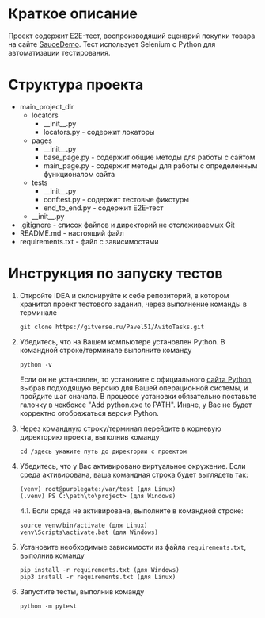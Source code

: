 # Краткое описание

Проект содержит E2E-тест, воспроизводящий сценарий покупки товара на сайте [SauceDemo](https://www.saucedemo.com/). Тест
использует Selenium с Python для автоматизации тестирования.

# Структура проекта

- main_project_dir
    - locators
        - \_\_init__.py
        - locators.py - содержит локаторы
    - pages
        - \_\_init__.py
        - base_page.py - содержит общие методы для работы с сайтом 
        - main_page.py - содержит методы для работы с определенным функционалом сайта
    - tests
      - \_\_init__.py
      - conftest.py - содержит тестовые фикстуры
      - end_to_end.py - содержит E2E-тест
    - \_\_init__.py
- .gitignore - список файлов и директорий не отслеживаемых Git
- README.md - настоящий файл
- requirements.txt - файл с зависимостями

# Инструкция по запуску тестов

1. Откройте IDEA и склонируйте к себе репозиторий, в котором хранится проект тестового задания, через выполнение команды в терминале
    ```
    git clone https://gitverse.ru/Pavel51/AvitoTasks.git
    ```

2. Убедитесь, что на Вашем компьютере установлен Python. В командной строке/терминале выполните команду
    ```
    python -v
    ```  
    Если он не установлен, то установите с официального [сайта Python](https://www.python.org/downloads/), выбрав подходящую версию для Вашей операционной системы, и пройдите шаг сначала.  В процессе установки обязательно поставьте галочку в чекбоксе "Add python.exe to PATH". Иначе, у Вас не будет корректно отображаться версия Python.


3. Через командную строку/терминал перейдите в корневую директорию проекта, выполнив команду
   ```
   cd /здесь укажите путь до директории с проектом
   ```

4. Убедитесь, что у Вас активировано виртуальное окружение. Если среда активирована, ваша командная строка будет выглядеть так:
   ```
   (venv) root@purplegate:/var/test (для Linux)
   (.venv) PS C:\path\to\project> (для Windows)
   ```
   4.1. Если среда не активирована, выполните в командной строке:
   
   ```
   source venv/bin/activate (для Linux)
   venv\Scripts\activate.bat (для Windows)
   ```

5. Установите необходимые зависимости из файла `requirements.txt`, выполнив команду  
   ```
   pip install -r requirements.txt (для Windows)
   pip3 install -r requirements.txt (для Linux)
   ```

6. Запустите тесты, выполнив команду  
   ```
   python -m pytest
   ```
